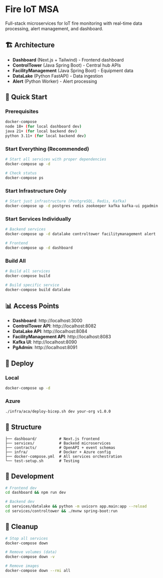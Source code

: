 # Fire IoT MSA

Full-stack microservices for IoT fire monitoring with real-time data processing, alert management, and dashboard.

## 🏗️ Architecture

- **Dashboard** (Next.js + Tailwind) - Frontend dashboard
- **ControlTower** (Java Spring Boot) - Central hub APIs
- **FacilityManagement** (Java Spring Boot) - Equipment data
- **DataLake** (Python FastAPI) - Data ingestion
- **Alert** (Python Worker) - Alert processing

## 🚀 Quick Start

### Prerequisites

```bash
docker-compose
node 18+ (for local dashboard dev)
java 21+ (for local backend dev)
python 3.11+ (for local backend dev)
```

### Start Everything (Recommended)

```bash
# Start all services with proper dependencies
docker-compose up -d

# Check status
docker-compose ps
```

### Start Infrastructure Only

```bash
# Start just infrastructure (PostgreSQL, Redis, Kafka)
docker-compose up -d postgres redis zookeeper kafka kafka-ui pgadmin
```

### Start Services Individually

```bash
# Backend services
docker-compose up -d datalake controltower facilitymanagement alert

# Frontend
docker-compose up -d dashboard
```

### Build All

```bash
# Build all services
docker-compose build

# Build specific service
docker-compose build datalake
```

## 📊 Access Points

- **Dashboard**: http://localhost:3000
- **ControlTower API**: http://localhost:8082
- **DataLake API**: http://localhost:8084
- **FacilityManagement API**: http://localhost:8083
- **Kafka UI**: http://localhost:8090
- **PgAdmin**: http://localhost:8091

## 🚀 Deploy

### Local

```bash
docker-compose up -d
```

### Azure

```bash
./infra/aca/deploy-bicep.sh dev your-org v1.0.0
```

## 📁 Structure

```
├── dashboard/          # Next.js frontend
├── services/           # Backend microservices
├── contracts/          # OpenAPI + event schemas
├── infra/              # Docker + Azure config
├── docker-compose.yml  # All services orchestration
└── test-setup.sh       # Testing
```

## 🔧 Development

```bash
# Frontend dev
cd dashboard && npm run dev

# Backend dev
cd services/datalake && python -m uvicorn app.main:app --reload
cd services/controltower && ./mvnw spring-boot:run
```

## 🧹 Cleanup

```bash
# Stop all services
docker-compose down

# Remove volumes (data)
docker-compose down -v

# Remove images
docker-compose down --rmi all
```
